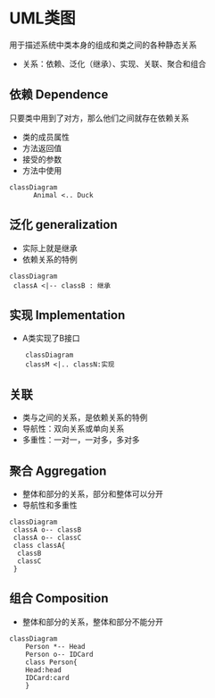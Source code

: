 # UML类图

用于描述系统中类本身的组成和类之间的各种静态关系

- 关系：依赖、泛化（继承）、实现、关联、聚合和组合



## 依赖 Dependence

只要类中用到了对方，那么他们之间就存在依赖关系

-  类的成员属性
- 方法返回值
- 接受的参数
- 方法中使用

```mermaid
classDiagram
      Animal <.. Duck
```

## 泛化 generalization

- 实际上就是继承
- 依赖关系的特例

```mermaid
classDiagram
 classA <|-- classB : 继承
```

## 实现 Implementation

- A类实现了B接口

```mermaid
	classDiagram
	classM <|.. classN:实现
```

## 关联

- 类与之间的关系，是依赖关系的特例
- 导航性：双向关系或单向关系
- 多重性：一对一，一对多，多对多

## 聚合 Aggregation

- 整体和部分的关系，部分和整体可以分开
- 导航性和多重性

```mermaid
classDiagram
 classA o-- classB
 classA o-- classC
 class classA{
  classB
  classC
 }
```

## 组合 Composition

- 整体和部分的关系，整体和部分不能分开

```mermaid
classDiagram
	Person *-- Head
	Person o-- IDCard
	class Person{
	Head:head
	IDCard:card
	}
```




